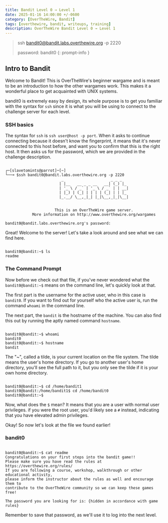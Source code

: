 ```yaml
---
title: Bandit Level 0 → Level 1
date: 2025-01-16 14:00:00 +/-0600 
category: [OverTheWire, Bandit]
tags: [overthewire, bandit, writeups, training]
description: OverTheWire Bandit Level 0 → Level 1
---
```

> ssh bandit0@bandit.labs.overthewire.org -p 2220
>
> password: bandit0
{: prompt-info }

## Intro to Bandit

Welcome to Bandit! This is OverTheWire's beginner wargame and is meant to be an introduction to how the other wargames work. This makes it a wonderful place to get acquainted with UNIX systems.

bandit0 is extremely easy by design, its whole purpose is to get you familiar with the syntax for `ssh` since it is what you will be using to connect to the challenge server for each level.

### SSH basics

The syntax for `ssh` is `ssh user@host -p port`. When it asks to continue connecting because it doesn't know the fingerprint, it means that it's never connected to this host before, and want you to confirm that this is the right host. It then asks us for the password, which we are provided in the challenge description.

```terminal

┌─[slavetomints@parrot]─[~]
└──╼ $ssh bandit0@bandit.labs.overthewire.org -p 2220
                         _                     _ _ _   
                        | |__   __ _ _ __   __| (_) |_ 
                        | '_ \ / _` | '_ \ / _` | | __|
                        | |_) | (_| | | | | (_| | | |_ 
                        |_.__/ \__,_|_| |_|\__,_|_|\__|
                                                       

                      This is an OverTheWire game server. 
            More information on http://www.overthewire.org/wargames

bandit0@bandit.labs.overthewire.org's password: 
```

Great! Welcome to the server! Let's take a look around and see what we can find here.

```terminal

bandit0@bandit:~$ ls
readme
```

### The Command Prompt
Now before we check out that file, if you've never wondered what the `bandit0@bandit:~$` means on the command line, let's quickly look at that.

The first part is the username for the active user, who in this case is `bandit0`. If you want to find out for yourself who the active user is, run the command `whoami` in the command line.

The next part, the `bandit` is the hostname of the machine. You can also find this out by running the aptly named command `hostname`.

```terminal

bandit0@bandit:~$ whoami
bandit0
bandit0@bandit:~$ hostname
bandit
```

The "~", called a tilde, is your current location on the file system. The tilde means the user's home directory. If you go to another user's home directory, you'll see the full path to it, but you only see the tilde if it is your own home directory.

```terminal

bandit0@bandit:~$ cd /home/bandit1
bandit0@bandit:/home/bandit1$ cd /home/bandit0
bandit0@bandit:~$ 
```

Now, what does the `$` mean? It means that you are a user with normal user privileges. if you were the root user, you'd likely see a `#` instead, indicating that you have elevated admin privileges.

Okay! So now let's look at the file we found earlier!

### bandit0
```terminal

bandit0@bandit:~$ cat readme 
Congratulations on your first steps into the bandit game!!
Please make sure you have read the rules at https://overthewire.org/rules/
If you are following a course, workshop, walkthrough or other educational activity,
please inform the instructor about the rules as well and encourage them to
contribute to the OverTheWire community so we can keep these games free!

The password you are looking for is: {hidden in accordance with game rules}
```

Remember to save that password, as we'll use it to log into the next level.
